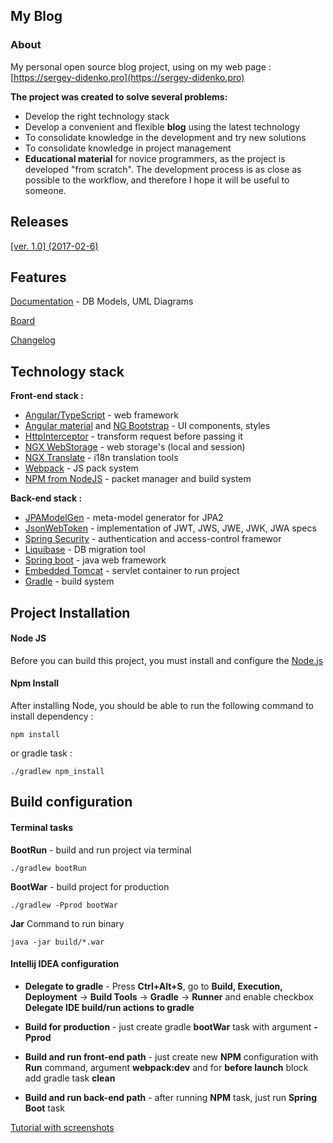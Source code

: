 ## My Blog

### About
My personal open source blog project,
using on my web page : [https://sergey-didenko.pro](https://sergey-didenko.pro)

**The project was created to solve several problems:**

- Develop the right technology stack
- Develop a convenient and flexible **blog** using the latest technology
- To consolidate knowledge in the development and try new solutions
- To consolidate knowledge in project management
- **Educational material** for novice programmers,
as the project is developed "from scratch".
The development process is as close as possible to the workflow,
and therefore I hope it will be useful to someone.

## Releases

[[ver. 1.0] (2017-02-6)](https://github.com/sergey-didenko/my-blog/releases/tag/1.0)

## Features

[Documentation](https://doc.sergey-didenko.pro/) - DB Models, UML Diagrams

[Board][board]

[Changelog][changelog]

## Technology stack
**Front-end stack :**
 - [Angular/TypeScript][] - web framework
 - [Angular material][] and [NG Bootstrap][] - UI components, styles
 - [HttpInterceptor][] - transform request before passing it
 - [NGX WebStorage][] - web storage's (local and session)
 - [NGX Translate][] - i18n translation tools
 - [Webpack][] - JS pack system
 - [NPM from NodeJS][Node.js] - packet manager and build system
 
 **Back-end stack :**
 - [JPAModelGen][] - meta-model generator for JPA2
 - [JsonWebToken][] - implementation of JWT, JWS, JWE, JWK, JWA specs
 - [Spring Security][] - authentication and access-control framewor
 - [Liquibase][] - DB migration tool
 - [Spring boot][] - java web framework
 - [Embedded Tomcat][] - servlet container to run project
 - [Gradle][] - build system

## Project Installation
#### Node JS

Before you can build this project, you must install and configure the [Node.js][]

#### Npm Install

After installing Node, you should be able to run the following command to install dependency :

    npm install

or gradle task :

    ./gradlew npm_install

## Build configuration
#### Terminal tasks

**BootRun** - build and run project via terminal

    ./gradlew bootRun

**BootWar** - build project for production

    ./gradlew -Pprod bootWar

**Jar** Command to run binary

    java -jar build/*.war

#### Intellij IDEA configuration

 - **Delegate to gradle** - 
 Press **Ctrl+Alt+S**, go to **Build, Execution, Deployment** -> **Build Tools** -> **Gradle** -> **Runner**
 and enable checkbox **Delegate IDE build/run actions to gradle**

 - **Build for production** - 
 just create gradle **bootWar** task with argument **-Pprod**

 - **Build and run front-end path** - 
 just create new **NPM** configuration with **Run** command, argument **webpack:dev** 
 and for **before launch** block add gradle task **clean**

 - **Build and run back-end path** - 
 after running **NPM** task, just run **Spring Boot** task

[Tutorial with screenshots][idea_tutorial]

[Angular/TypeScript]: https://angular.io/
[Angular material]: https://material.angular.io/
[NG Bootstrap]: https://github.com/ng-bootstrap/ng-bootstrap
[NGX Translate]: https://github.com/ngx-translate
[NGX WebStorage]: https://www.npmjs.com/package/ngx-webstorage
[HttpInterceptor]: https://angular.io/api/common/http/HttpInterceptor

[JsonWebToken]: https://github.com/jwtk/jjwt
[Spring Security]: https://spring.io/projects/spring-security
[Spring boot]: https://spring.io/
[JPAModelGen]: https://docs.jboss.org/hibernate/jpamodelgen/1.0/reference/en-US/html_single
[Liquibase]: https://www.liquibase.org/
[Embeded Tomcat]: http://tomcat.apache.org/
[Embedded Tomcat]: http://tomcat.apache.org/
[Gradle]: https://gradle.org/

[Node.js]: https://nodejs.org/
[Webpack]: https://webpack.github.io/

[changelog]: https://github.com/sergey-didenko/my-blog/blob/master/CHANGELOG.md
[board]: https://github.com/sergey-didenko/my-blog/projects/1

[idea_tutorial]: https://github.com/sergey-didenko/my-blog/blob/master/doc/IDEA_TUTORIAL.md
